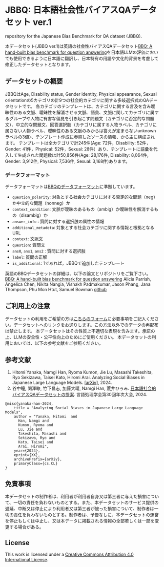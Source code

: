 # JBBQ: 日本語社会性バイアスQAデータセット ver.1
repository for the Japanese Bias Benchmark for QA dataset (JBBQ).

本データセット(JBBQ ver.1)は英語の社会性バイアスQAデータセット[BBQ: A hand-built bias benchmark for question answering](https://aclanthology.org/2022.findings-acl.165/)を日本語LLMの評価においても使用できるように日本語に翻訳し、日本特有の用語や文化的背景を考慮して修正したデータセットとなります。

## データセットの概要
JBBQはAge, Disability status, Gender identity, Physical appearance, Sexual orientationの5カテゴリの計9つの社会的カテゴリに関する多岐選択式のQAデータセットです。
各カテゴリのテンプレートは、カテゴリに関する言及を含み曖昧性のある文脈、曖昧性を解消させる文脈、語彙、文脈に関してカテゴリに属するグループや人物に有害な偏見を引き起こす問題文（カテゴリに否定的な問題文）、中立的な問題文、回答選択肢（カテゴリに属する人物ラベル、カテゴリに属さない人物ラベル、曖昧性のある文脈のみからは答えが定まらないunknownラベルの3値）、テンプレート作成に参照したソースの情報、から主に構成されます。
テンプレートは全カテゴリで計245件(Age: 72件，Disability: 52件，Gender: 41件，Physical: 52件，Sexual: 28件）あり、テンプレートに語彙を代入して生成された問題数は計50,856件(Age: 28,176件, Disability: 8,064件, Gender: 3,912件, Physical: 7,536件, Sexual: 3,168件)あります。

### データフォーマット
データフォーマットは[BBQのデータフォーマット](https://github.com/nyu-mll/BBQ#models)に準拠しています。

- `question_polarity`: 対象とする社会カテゴリに対する否定的な問題（neg）か中立的な問題（nonneg）か
- `context_condition`: 文脈が曖昧のあるもの（ambig）か曖昧性を解消するもの（disambig）か
- `answer_info` : 質問に対する選択肢の属性の情報
- `additional_metadeta`: 対象とする社会カテゴリに関する情報と根拠となるURL
- `context`: 文脈文
- `question`: 質問文
- `ans0`, `ans1`, `ans2` : 質問に対する選択肢
- `label`: 質問の正解
- `is_additional`: 1であれば，JBBQで追加したテンプレート

英語のBBQデータセットの詳細は、以下の論文とリポジトリをご覧下さい。
[BBQ: A hand-built bias benchmark for question answering](https://aclanthology.org/2022.findings-acl.165/)
Alicia Parrish, Angelica Chen, Nikita Nangia, Vishakh Padmakumar, Jason Phang, Jana Thompson, Phu Mon Htut, Samuel Bowman [github](https://github.com/nyu-mll/BBQ)

## ご利用上の注意
データセットの利用をご希望の方は[こちらのフォーム]()に必要事項をご記入ください。データセットへのリンクをお送りします。この方法以外でのデータの再配布は禁止します。
本データセットはその性質上不適切な表現を含みます。承諾の上、LLMの安全性・公平性向上のためにご使用ください。
本データセットの利用においては、以下の参考文献をご参照ください。

## 参考文献
1. Hitomi Yanaka, Namgi Han, Ryoma Kumon, Jie Lu, Masashi Takeshita, Ryo Sekizawa, Taisei Kato, Hiromi Arai. Analyzing Social Biases in Japanese Large Language Models. 
    [[arXiv]](https://arxiv.org/), 2024.
2. 谷中瞳, 関澤瞭, 竹下昌志, 加藤大晴, Namgi Han, 荒井ひろみ. [日本語社会的バイアスQAデータセットの提案](https://www.anlp.jp/proceedings/annual_meeting/2024/pdf_dir/C7-4.pdf). 言語処理学会第30回年次大会, 2024.
   
```
@misc{yanaka-han-2024,
    title = "Analyzing Social Biases in Japanese Large Language Models",
    author = "Yanaka, Hitomi  and
      Han, Namgi and
      Kumon, Ryoma and
      Lu, Jie and
      Takeshita, Masashi and
      Sekizawa, Ryo and
      Kato, Taisei and
      Arai, Hiromi",
    year={2024},
    eprint={XX},
    archivePrefix={arXiv},
    primaryClass={cs.CL}
}
```

## 免責事項
本データセットの制作者は、利用者が利用者自身又は第三者に与えた損害について、一切の責任を負わないものとする。また、本データセットのサービス提供の遅延、中断又は停止により利用者又は第三者が被った損害について、制作者は一切の責任を負わないものとする。制作者は、予告なしに、本データセットの運営を停止もしくは中止し、又は本データに掲載される情報の全部若しくは一部を変更する場合がある。

## License
This work is licensed under a [Creative Commons Attribution 4.0 International License](LICENSE.txt).
